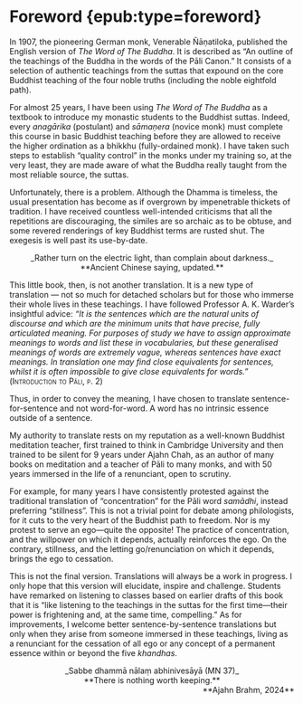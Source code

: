 # Foreword {epub:type=foreword}

In 1907, the pioneering German monk, Venerable Ñāṇatiloka, published the English version of _The Word of The Buddha_. It is described as “An outline of the teachings of the Buddha in the words of the Pāli Canon.” It consists of a selection of authentic teachings from the suttas that expound on the core Buddhist teaching of the four noble truths (including the noble eightfold path).

For almost 25 years, I have been using _The Word of The Buddha_ as a textbook to introduce my monastic students to the Buddhist suttas. Indeed, every _anagārika_ (postulant) and _sāmaṇera_ (novice monk) must complete this course in basic Buddhist teaching before they are allowed to receive the higher ordination as a bhikkhu (fully-ordained monk). I have taken such steps to establish “quality control” in the monks under my training so, at the very least, they are made aware of what the Buddha really taught from the most reliable source, the suttas.

Unfortunately, there is a problem. Although the Dhamma is timeless, the usual presentation has become as if overgrown by impenetrable thickets of tradition. I have received countless well-intended criticisms that all the repetitions are discouraging, the similes are so archaic as to be obtuse, and some revered renderings of key Buddhist terms are rusted shut. The exegesis is well past its use-by-date.

<div style="text-align: center;">
_Rather turn on the electric light, than complain about darkness._<br />
**Ancient Chinese saying, updated.**
</div>

This little book, then, is not another translation. It is a new type of translation — not so much for detached scholars but for those who immerse their whole lives in these teachings. I have followed Professor A. K. Warder’s insightful advice: _“It is the sentences which are the natural units of discourse and which are the minimum units that have precise, fully articulated meaning. For purposes of study we have to assign approximate meanings to words and list these in vocabularies, but these generalised meanings of words are extremely vague, whereas sentences have exact meanings. In translation one may find close equivalents for sentences, whilst it is often impossible to give close equivalents for words.”_ (<span style="font-variant:small-caps;">Introduction to Pāli, p. 2</span>)

Thus, in order to convey the meaning, I have chosen to translate sentence-for-sentence and not word-for-word. A word has no intrinsic essence outside of a sentence.

My authority to translate rests on my reputation as a well-known Buddhist meditation teacher, first trained to think in Cambridge University and then trained to be silent for 9 years under Ajahn Chah, as an author of many books on meditation and a teacher of Pāli to many monks, and with 50 years immersed in the life of a renunciant, open to scrutiny.

For example, for many years I have consistently protested against the traditional translation of “concentration” for the Pāli word _samādhi_, instead preferring “stillness”. This is not a trivial point for debate among philologists, for it cuts to the very heart of the Buddhist path to freedom. Nor is my protest to serve an ego—quite the opposite! The practice of concentration, and the willpower on which it depends, actually reinforces the ego. On the contrary, stillness, and the letting go/renunciation on which it depends, brings the ego to cessation.

This is not the final version. Translations will always be a work in progress. I only hope that this version will elucidate, inspire and challenge. Students have remarked on listening to classes based on earlier drafts of this book that it is “like listening to the teachings in the suttas for the first time—their power is frightening and, at the same time, compelling.” As for improvements, I welcome better sentence-by-sentence translations but only when they arise from someone immersed in these teachings, living as a renunciant for the cessation of all ego or any concept of a permanent essence within or beyond the five _khandhas_.

<div style="text-align: center;">
_Sabbe dhammā nālaṃ abhinivesāyā (MN 37)_<br />
**There is nothing worth keeping.**
</div>

<div style="text-align: right;">
**Ajahn Brahm, 2024**
</div>
